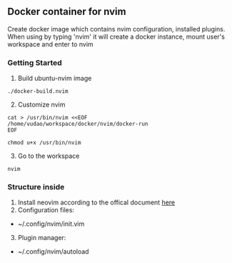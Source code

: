 ## Docker container for nvim
Create docker image which contains nvim configuration, installed plugins. When using by typing 'nvim' it will create a docker instance, mount user's workspace and enter to nvim

### Getting Started
1. Build ubuntu-nvim image
```
./docker-build.nvim
```
2. Customize nvim
```
cat > /usr/bin/nvim <<EOF
/home/vudao/workspace/docker/nvim/docker-run
EOF

chmod u+x /usr/bin/nvim
```
3. Go to the workspace
```
nvim
```

### Structure inside
1. Install neovim according to the offical document [here](https://github.com/neovim/neovim/wiki/Installing-Neovim)
2. Configuration files:
 - ~/.config/nvim/init.vim
3. Plugin manager:
 - ~/.config/nvim/autoload
